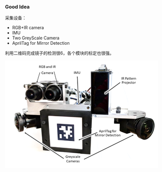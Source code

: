 ### Good Idea

采集设备：

+ RGB+IR camera
+ IMU
+ Two GreyScale Camera
+ AprilTag for Mirror Detection

利用二维码完成镜子的检测很6，各个模块的标定也很强。

![](./figures/facebook_sensor.png)